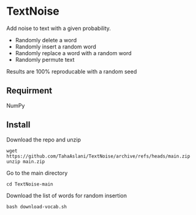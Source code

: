 # TextNoise
Add noise to text with a given probability.
* Randomly delete a word
* Randomly insert a random word
* Randomly replace a word with a random word
* Randomly permute text

Results are 100% reproducable with a random seed

## Requirment
NumPy

## Install
Download the repo and unzip
```
wget https://github.com/TahaAslani/TextNoise/archive/refs/heads/main.zip
unzip main.zip
```

Go to the main directory
```
cd TextNoise-main
```

Download the list of words for random insertion
```
bash download-vocab.sh
```
